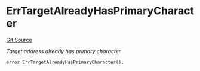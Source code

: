# ErrTargetAlreadyHasPrimaryCharacter
[Git Source](https://github.com/Crossbell-Box/Crossbell-Contracts/blob/d7461dc986f92c02778fae6c468f62f2db6d2f91/contracts/libraries/Error.sol)

*Target address already has primary character*


```solidity
error ErrTargetAlreadyHasPrimaryCharacter();
```

